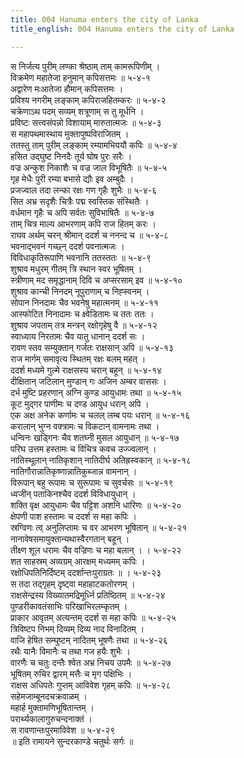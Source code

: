 ```yaml
---
title: 004 Hanuma enters the city of Lanka
title_english: 004 Hanuma enters the city of Lanka

---
```

स निर्जत्य पुरीम् लण्का श्रेष्ठाम् ताम् कामरूपिणीम् ।  
विक्रमेण महातेजा हनुमान् कपिसत्तमः ॥ ५-४-१  
अद्वारेण मःआतेजा हौमान् कपिसत्तमः ।  
प्रविश्य नगरीम् लङ्काम् कपिराजहितम्करः ॥ ५-४-२  
चक्रेणाऽथ पदम् सव्यम् शत्रूणाम् स तु मूर्धनि ।  
प्रविष्टः सत्त्वसंपन्नो विशायाम् मारुतात्मजः ॥ ५-४-३  
स महापथमास्थाय मुक्तापुष्पविराजितम् ।  
ततस्तु ताम् पुरीम् लङ्काम् रम्यामभिययौ कपिः ॥ ५-४-४  
हसित उद्घुष्ट निनदैः तूर्य घोष पुरः सरैः ।  
वज्र अन्कुश निकाशैः च वज्र जाल विभूषितैः ॥ ५-४-५  
गृह मेधैः पुरी रम्या बभासे द्यौः इव अम्बुदैः ।  
प्रजज्वाल तदा लन्का रक्षः गण गृहैः शुभैः ॥ ५-४-६  
सित अभ्र सदृशैः चित्रैः पद्म स्वस्तिक संस्थितैः ।  
वर्धमान गृहैः च अपि सर्वतः सुविभाषितैः ॥ ५-४-७  
ताम् चित्र माल्य आभरणाम् कपि राज हितम् करः ।  
राघव अर्थम् चरन् श्रीमान् ददर्श च ननन्द च ॥ ५-४-८  
भवनाद्भवनं गच्छ्न् ददर्श पवनात्मजः ।  
विविधाकृतिरूपाणि भवनानि ततस्ततः ॥ ५-४-९  
शुश्राव मधुरम् गीतम् त्रि स्थान स्वर भूषितम् ।  
स्त्रीणाम् मद समृद्धानाम् दिवि च अप्सरसाम् इव ॥ ५-४-१०  
शुश्राव कान्ची निनदम् नूपुराणाम् च निह्स्वनम् ।  
सोपान निनदामः चैव भवनेषु महात्मनम् ॥ ५-४-११  
आस्फोटित निनादामः च क्ष्वेडितामः च ततः ततः ।  
शुश्राव जपताम् तत्र मन्त्रन् रक्षोगृहेषु वै ॥ ५-४-१२  
स्वाध्याय निरतामः चैव यातु धानान् ददर्श सः ।  
रावण स्तव सम्युक्तान् गर्जतः राक्षसान् अपि ॥ ५-४-१३  
राज मार्गम् समावृत्य स्थितम् रक्षः बलम् महत् ।  
ददर्श मध्यमे गुल्मे राक्षसस्य चरान् बहून् ॥ ५-४-१४  
दीक्षितान् जटिलान् मुण्डान् गः अजिन अम्बर वाससः ।  
दर्भ मुष्टि प्रहरणान् अग्नि कुण्ड आयुधामः तथा ॥ ५-४-१५  
कूट मुद्गर पाणीमः च दण्ड आयुध धरान् अपि ।  
एक अक्ष अनेक कर्णामः च चलल् लम्ब पयः धरान् ॥ ५-४-१६  
करालान् भुग्न वक्त्रामः च विकटान् वामनामः तथा ।  
धन्विनः खड्गिनः चैव शतघ्नी मुसल आयुधान् ॥ ५-४-१७  
परिघ उत्तम हस्तामः च विचित्र कवच उज्ज्वलान् ।  
नातिस्थूलान् नातिकृशान् नातिदीर्घ अतिह्रस्वकान् ॥ ५-४-१८  
नातिगौरान्नातिकृष्णान्नातिकुब्जान्न वामनान् ।  
विरूपान् बहु रूपामः च सुरूपामः च सुवर्चसः ॥ ५-४-१९  
ध्वजीन् पताकिनश्चैव ददर्श विविधायुधान् ।  
शक्ति वृक्ष आयुधामः चैव पट्टिश अशनि धारिणः ॥ ५-४-२०  
क्षेपणी पाश हस्तामः च ददर्श स महा कपिः ।  
स्रग्विणः त्व् अनुलिप्तामः च वर आभरण भूषितान् ॥ ५-४-२१  
नानावेषसमायुक्तान्यथास्वैरगतान् बहून् ।  
तीक्ष्ण शूल धरामः चैव वज्रिणः च महा बलान् । । ५-४-२२  
शत साहस्रम् अव्यग्रम् आरक्षम् मध्यमम् कपिः ।  
रक्षोधिपतिनिर्दिष्टम् ददर्शान्तःपुराग्रतः ॥ । ५-४-२३  
स तदा तद्गृहम् दृष्ट्वा महाहाटकतोरणम् ।  
राक्षसेन्द्रस्य विख्यातमद्रिमूर्ध्नि प्रतिष्ठितम् ॥ ५-४-२४  
पुण्डरीकावतंसाभिः परिखाभिरलम्कृतम् ।  
प्राकार आवृतम् अत्यन्तम् ददर्श स महा कपिः ॥ ५-४-२५  
त्रिविष्टप निभम् दिव्यम् दिव्य नाद विनादितम् ।  
वाजि हेषित सम्घुष्टम् नादितम् भूषणैः तथा ॥ ५-४-२६  
रथैः यानैः विमानैः च तथा गज हयैः शुभैः ।  
वारणैः च चतुः दन्तैः श्वेत अभ्र निचय उपमैः ॥ ५-४-२७  
भूषितम् रुचिर द्वारम् मत्तैः च मृग पक्षिभिः ।  
राक्षस अधिपतेः गुप्तम् आविवेश गृहम् कपिः ॥ ५-४-२८  
सहेमजाम्बूनदचक्रवाळम् ।  
महार्ह मुक्तामणिभूषितान्तम् ।  
परार्थ्यकालागुरुचन्दनाक्तं ।  
स रावणान्तःपुरमाविवेश ॥ ५-४-२९  
॥ इति रामायने सुन्दरकाण्डे चतुर्थः सर्गः ॥
